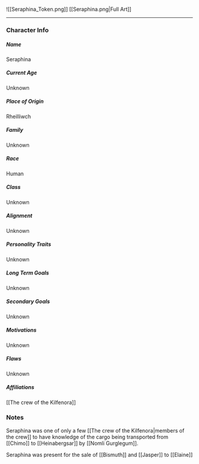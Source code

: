 ![[Seraphina_Token.png]]
[[Seraphina.png|Full Art]]

---
### Character Info

##### Name 
Seraphina 

##### Current Age
Unknown

##### Place of Origin
Rheilliwch

##### Family
Unknown

##### Race
Human

##### Class
Unknown

##### Alignment
Unknown

##### Personality Traits
Unknown

##### Long Term Goals
Unknown

##### Secondary Goals
Unknown

##### Motivations
Unknown

##### Flaws
Unknown

##### Affiliations
[[The crew of the Kilfenora]]

### Notes
Seraphina was one of only a few [[The crew of the Kilfenora|members of the crew]] to have knowledge of the cargo being transported from [[Chimo]] to [[Heinabergsar]] by [[Nomli Gurglegum]].

Seraphina was present for the sale of [[Bismuth]] and [[Jasper]] to [[Elaine]]